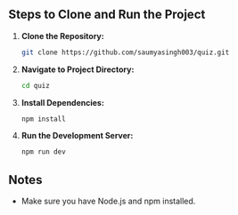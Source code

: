 
## Steps to Clone and Run the Project

1. **Clone the Repository:**
   ```bash
   git clone https://github.com/saumyasingh003/quiz.git
   ```

2. **Navigate to Project Directory:**
   ```bash
   cd quiz
   ```

3. **Install Dependencies:**
   ```bash
   npm install
   ```

4. **Run the Development Server:**
   ```bash
   npm run dev
   ```

## Notes
- Make sure you have Node.js and npm installed.

